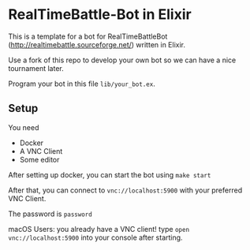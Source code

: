 # RealTimeBattle-Bot in Elixir

This is a template for a bot for RealTimeBattleBot (http://realtimebattle.sourceforge.net/) written in Elixir.

Use a fork of this repo to develop your own bot so we can have a nice tournament later.

Program your bot in this file `lib/your_bot.ex`.

## Setup

You need

 * Docker
 * A VNC Client
 * Some editor

After setting up docker, you can start the bot using `make start`

After that, you can connect to `vnc://localhost:5900` with your preferred VNC Client.

The password is `password`

macOS Users: you already have a VNC client! type `open vnc://localhost:5900` into your console after starting.